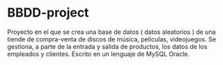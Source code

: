 # BBDD-project
Proyecto en el que se crea una base de datos ( datos aleatorios ) de una tiende de compra-venta de discos de música, películas, videojuegos. 
Se gestiona, a parte de la entrada y salida de productos, los datos de los empleados y clientes.
Escrito en un lenguaje de MySQL Oracle. 
